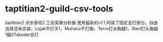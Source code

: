 # taptitian2-guild-csv-tools
taptitian2 点杀泰坦2 工会突袭分析器
使用最新的v1.1,时装了固定击打部分，自由选择还未实装，Lojak不打手1，Mohaca不打胸，Terro打头胸腿1，Sterl打头胸腿1腿2Takedar全打
